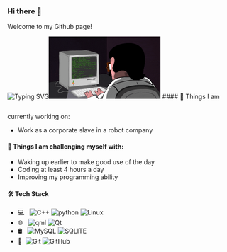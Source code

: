 ### Hi there 👋
Welcome to my Github page! 
<table align="right">
 <!-- dynamic typing effect 动态打字效果 -->
 <img  src="https://readme-typing-svg.demolab.com?font=Fira+Code&pause=1000&width=435&lines=Have a nice day!&center=true&size=27" alt="Typing SVG" />
  <!-- knock code pictures 敲代码的图片 -->
  <img  alt="img" src="https://github.com/once233/once233/blob/main/img/coding.gif" width="50%" height="auto"/>
</table> 
#### 🌱 Things I am currently working on: 

- Work as a corporate slave in a robot company


#### :muscle: Things I am challenging myself with:
- Waking up earlier to make good use of the day
- Coding at least 4 hours a day
- Improving my programming ability

#### 🛠 Tech Stack

- 💻 &#160; ![C++](https://img.shields.io/badge/-C++-333333?style=flat&logo=c++&logoColor=007396)
![python](https://img.shields.io/badge/-python-00a0ff?style=flat&logo=python&logoColor=007396)
![Linux](https://img.shields.io/badge/-Linux-333333?style=flat&logo=Linux&logoColor=FCC624)
- 🌐 &#160; ![qml](https://img.shields.io/badge/-QML-00ff00?style=flat&logo=qml)
![Qt](https://img.shields.io/badge/-Qt-333333?style=flat&logo=qt)
- 🛢 &#160; ![MySQL](https://img.shields.io/badge/-MySQL-333333?style=flat&logo=mysql)
![SQLITE](https://img.shields.io/badge/-SQLite-333333?style=flat&logo=sqlite)
- 🔧 &#160;![Git](https://img.shields.io/badge/-Git-333333?style=flat&logo=git)
![GitHub](https://img.shields.io/badge/-GitHub-333333?style=flat&logo=github)

